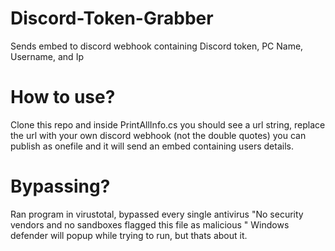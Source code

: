# Discord-Token-Grabber
Sends embed to discord webhook containing Discord token, PC Name, Username, and Ip


# How to use?
Clone this repo and inside PrintAllInfo.cs you should see a url string, replace the url with your own discord webhook (not the double quotes)
you can publish as onefile and it will send an embed containing users details.


# Bypassing?
Ran program in virustotal, bypassed every single antivirus "No security vendors and no sandboxes flagged this file as malicious
" Windows defender will popup while trying to run, but thats about it.

